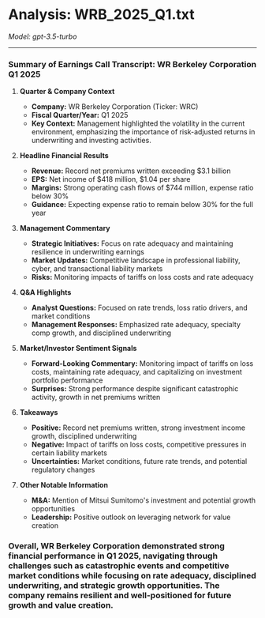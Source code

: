 # Analysis: WRB_2025_Q1.txt

*Model: gpt-3.5-turbo*

---

### Summary of Earnings Call Transcript: WR Berkeley Corporation Q1 2025

1. **Quarter & Company Context**
   - **Company:** WR Berkeley Corporation (Ticker: WRC)
   - **Fiscal Quarter/Year:** Q1 2025
   - **Key Context:** Management highlighted the volatility in the current environment, emphasizing the importance of risk-adjusted returns in underwriting and investing activities.

2. **Headline Financial Results**
   - **Revenue:** Record net premiums written exceeding $3.1 billion
   - **EPS:** Net income of $418 million, $1.04 per share
   - **Margins:** Strong operating cash flows of $744 million, expense ratio below 30%
   - **Guidance:** Expecting expense ratio to remain below 30% for the full year

3. **Management Commentary**
   - **Strategic Initiatives:** Focus on rate adequacy and maintaining resilience in underwriting earnings
   - **Market Updates:** Competitive landscape in professional liability, cyber, and transactional liability markets
   - **Risks:** Monitoring impacts of tariffs on loss costs and rate adequacy

4. **Q&A Highlights**
   - **Analyst Questions:** Focused on rate trends, loss ratio drivers, and market conditions
   - **Management Responses:** Emphasized rate adequacy, specialty comp growth, and disciplined underwriting

5. **Market/Investor Sentiment Signals**
   - **Forward-Looking Commentary:** Monitoring impact of tariffs on loss costs, maintaining rate adequacy, and capitalizing on investment portfolio performance
   - **Surprises:** Strong performance despite significant catastrophic activity, growth in net premiums written

6. **Takeaways**
   - **Positive:** Record net premiums written, strong investment income growth, disciplined underwriting
   - **Negative:** Impact of tariffs on loss costs, competitive pressures in certain liability markets
   - **Uncertainties:** Market conditions, future rate trends, and potential regulatory changes

7. **Other Notable Information**
   - **M&A:** Mention of Mitsui Sumitomo's investment and potential growth opportunities
   - **Leadership:** Positive outlook on leveraging network for value creation

### Overall, WR Berkeley Corporation demonstrated strong financial performance in Q1 2025, navigating through challenges such as catastrophic events and competitive market conditions while focusing on rate adequacy, disciplined underwriting, and strategic growth opportunities. The company remains resilient and well-positioned for future growth and value creation.